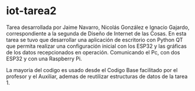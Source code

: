 # iot-tarea2

Tarea desarrollada por Jaime Navarro, Nicolás González e Ignacio Gajardo, correspondiente a la segunda de Diseño de Internet de las Cosas. En esta tarea se tuvo que desarrollar una aplicación de escritorio con Python QT que permita realizar una configuración inicial con los ESP32 y las gráficas de los datos recepcionados en operación. Comunicando el Pc, con dos ESP32 y con una Raspberry Pi.

La mayoria del codigo es usado desde el Codigo Base facilitado por el profesor y el Auxiliar, ademas de reutilizar estructuras de datos de la tarea 1.
